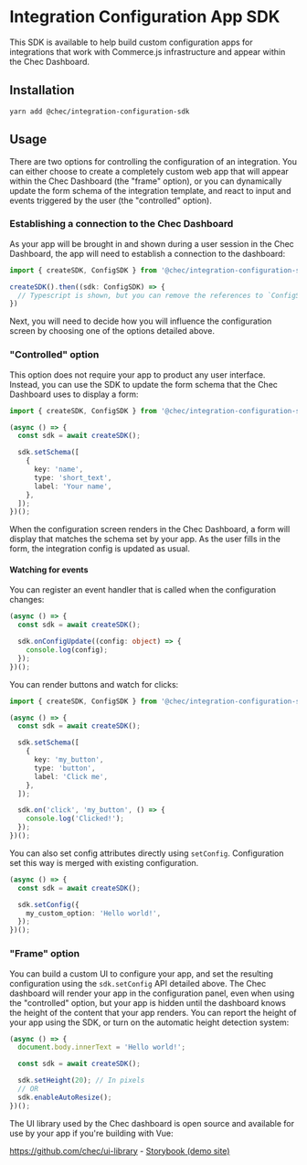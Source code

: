 # Integration Configuration App SDK

This SDK is available to help build custom configuration apps for integrations that work with Commerce.js
infrastructure and appear within the Chec Dashboard.

## Installation

```shell
yarn add @chec/integration-configuration-sdk
```

## Usage

There are two options for controlling the configuration of an integration. You can either choose to create a completely
custom web app that will appear within the Chec Dashboard (the "frame" option), or you can dynamically update the form
schema of the integration template, and react to input and events triggered by the user (the "controlled" option).

### Establishing a connection to the Chec Dashboard

As your app will be brought in and shown during a user session in the Chec Dashboard, the app will need to establish a
connection to the dashboard:

```ts
import { createSDK, ConfigSDK } from '@chec/integration-configuration-sdk';

createSDK().then((sdk: ConfigSDK) => {
  // Typescript is shown, but you can remove the references to `ConfigSDK` to convert to native JS
})
```

Next, you will need to decide how you will influence the configuration screen by choosing one of the options detailed
above.

### "Controlled" option

This option does not require your app to product any user interface. Instead, you can use the SDK to update the form
schema that the Chec Dashboard uses to display a form:

```ts
import { createSDK, ConfigSDK } from '@chec/integration-configuration-sdk';

(async () => {
  const sdk = await createSDK();

  sdk.setSchema([
    {
      key: 'name',
      type: 'short_text',
      label: 'Your name',
    },
  ]);
})();
```

When the configuration screen renders in the Chec Dashboard, a form will display that matches the schema set by your
app. As the user fills in the form, the integration config is updated as usual.

#### Watching for events

You can register an event handler that is called when the configuration changes:

```ts
(async () => {
  const sdk = await createSDK();

  sdk.onConfigUpdate((config: object) => {
    console.log(config);
  });
})();
```

You can render buttons and watch for clicks:

```ts
import { createSDK, ConfigSDK } from '@chec/integration-configuration-sdk';

(async () => {
  const sdk = await createSDK();

  sdk.setSchema([
    {
      key: 'my_button',
      type: 'button',
      label: 'Click me',
    },
  ]);

  sdk.on('click', 'my_button', () => {
    console.log('Clicked!');
  });
})();
```

You can also set config attributes directly using `setConfig`. Configuration set this way is merged with existing
configuration.

```ts
(async () => {
  const sdk = await createSDK();

  sdk.setConfig({
    my_custom_option: 'Hello world!',
  });
})();
```

### "Frame" option

You can build a custom UI to configure your app, and set the resulting configuration using the `sdk.setConfig` API
detailed above. The Chec dashboard will render your app in the configuration panel, even when using the "controlled"
option, but your app is hidden until the dashboard knows the height of the content that your app renders. You can
report the height of your app using the SDK, or turn on the automatic height detection system:

```ts
(async () => {
  document.body.innerText = 'Hello world!';

  const sdk = await createSDK();

  sdk.setHeight(20); // In pixels
  // OR
  sdk.enableAutoResize();
})();
```

The UI library used by the Chec dashboard is open source and available for use by your app if you're building with Vue:

https://github.com/chec/ui-library - [Storybook (demo site)](https://chec-ui.netlify.app)
